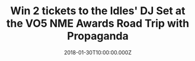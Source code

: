 ---
campaign-uuid: "c-b7297897-3dd6-4e37-a2e8-998e429f6564"
type: "Competition"
category: "Tickets"
date: "2018-01-30T10:00:00.000Z"
end-date: "2018-02-01T23:59:00.000Z"
disable-form: false
is_promoted: true
has_entry_page: true
title: "Win 2 tickets to the Idles' DJ Set at the VO5 NME Awards Road Trip with Propaganda"
competition-description: "Weekend plans? We're giving away 3 pairs of tickets to the\
  \ Idles' DJ Set this Saturday, as part of our epic NME Awards Road Trip with Propaganda,\
  \ and you won't want to miss it. <br/> Idles will be playing a special DJ Set at\
  \ The Fleece in their hometown Bristol and it's guaranteed to be huge. <br/> Hurry\
  \ – competition closes on Thursday 1 February at 23:59."
hero-header: "Win 2 tickets to the Idles' DJ Set at the VO5 NME Awards Road Trip with\
  \ Propaganda"
terms-confirmation: "I agree to the competition <a href=\"../etc/nme-vo5-awards-idles-dj-set-terms-and-conditions.pdf\"\
  \ target=\"_blank\">Terms &amp; Conditions</a> and to create an account with NME\
  \ AAA."
banner-img: "resized-idles-1.png"
logo-left-href: "https://awards.nme.com/"
logo-left-image: "nme-vo5-awards-bastilles-logo.jpg"
logo-left-title: "NME VO5"
bg-image-hero: "resized-idles-press-shoot.jpg"
bg-image-first: "resized-idles-2.jpg"
bg-image-second: "nme-resized-henrycalvert-img2.jpg"
bg-image-third: "resized-idles-1.png"
section1-content: "<p> Looking for a big night out this weekend? You won't want to\
  \ miss this... </p> <p> We're giving away 3 pairs of tickets to the Idles' DJ Set\
  \ at The Fleece in Bristol this Saturday, as part of our VO5 NME Awards Road Trip\
  \ with Progaganda. </p>  <p> All you need to do is enter your details and you could\
  \ be swaying along in the crowd, cold beer in hand, as the five-piece punk rockers\
  \ fill your ears with their favourite songs. </p> <p> Sounds pretty great, right?\
  \ </p>"
section2-content: "<p> If you don't already know, Bristol band Idles have been going\
  \ since 2012. </p>  <p> Their 2017 debut LP, Brutalism – an ode to singer Joe Talbot's\
  \ late mother – has received rave reviews and we're expecting even bigger things\
  \ from them this year. </p>"
section3-content: "<p> The boys are just some of the special guests taking over The\
  \ VO5 NME Awards Road Trip, in which we've been touring the country to bring you\
  \ a series of *ultimate* indie nights out that you'll be talking about all year.\
  \ </p>  <p> Radio 1 DJ Huw Stephens kicked off the decks, with special guest members\
  \ of The Vaccines, The Amazons, Frank Turner, Bastille and of course, Idles, spinning\
  \ their favourite tunes along the way. </p> <p> If you're a big fan of Idles, or\
  \ just up for a banging night out, get yourself and a mate to complete the form\
  \ below, but hurry – the competition closes at Thursday 1 February at 23:59. Over\
  \ 18s only. Winners will be contacted via email on Friday 2 February to confirm\
  \ attendance. </p>"
entry-title: "Win 2 tickets to the Idles' DJ Set at the VO5 NME Awards Road Trip with\
  \ Propaganda this Saturday"
entry-content: "<p> Dance along to some banging tunes this Saturday, courtesy of Idles\
  \ at The Fleece in Bristol, as part of our VO5 NME Awards Road Trip with Propaganda.\
  \ </p> <p> Enter the draw to win tickets to the DJ Set by completing the form below\
  \ before 11.59pm on 01/02/2018. </p>"
has-winner: false
---